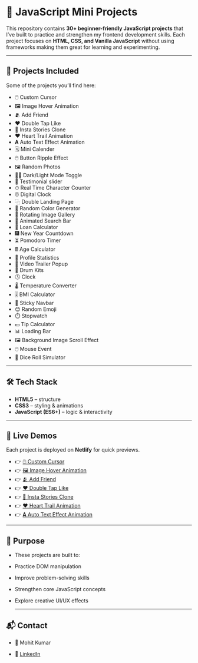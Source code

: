 # 🚀 JavaScript Mini Projects  

This repository contains **30+ beginner-friendly JavaScript projects** that I’ve built to practice and strengthen my frontend development skills. Each project focuses on **HTML, CSS, and Vanilla JavaScript** without using frameworks making them great for learning and experimenting.  

---

## 📂 Projects Included  
Some of the projects you’ll find here:  

- 🖱️ Custom Cursor  
- 🖼️ Image Hover Animation
- 🫂 Add Friend
- ❤️ Double Tap Like  
- 📸 Insta Stories Clone  
- ❤︎ Heart Trail Animation
- 𝐀 Auto Text Effect Animation
- 🗓️ Mini Calender
- 🖱️ Button Ripple Effect
- 🖼️ Random Photos
- 🌙🌞 Dark/Light Mode Toggle
-  👤 Testimonial slider
-  ⏱ Real Time Character Counter
- ⏰ Digital Clock
- ⿻ Double Landing Page
- 🎨 Random Color Generator
- 🔄 Rotating Image Gallery
- 🔎 Animated Search Bar
- 📱 Loan Calculator
- 🎆 New Year Countdown
- ⏳ Pomodoro Timer
- 🖩 Age Calculator
- 🪪 Profile Statistics
- 🎥 Video Trailer Popup
- 🥁 Drum Kits
- 🕓 Clock
- 🌡 Temperature Converter
- 🎚️ BMI Calculator
- 📌 Sticky Navbar
- 😊 Random Emoji
- ⏱️ Stopwatch
- 💵 Tip Calculator
- 📊 Loading Bar
- 🖼️ Background Image Scroll Effect
- 🖱️ Mouse Event
- 🎲 Dice Roll Simulator 
---

## 🛠️ Tech Stack  
- **HTML5** – structure  
- **CSS3** – styling & animations  
- **JavaScript (ES6+)** – logic & interactivity  

---

## 📸 Live Demos  
Each project is deployed on **Netlify** for quick previews.  
- 👉 [🖱️ Custom Cursor](https://name-custom-cursor.netlify.app/)
- 👉 [🖼️ Image Hover Animation](https://multiple-image-hover-animation.netlify.app/)  
- 👉 [🫂 Add Friend](https://add-follower.netlify.app/)
- 👉 [❤️ Double Tap Like](https://double-tap-like.netlify.app/)
- 👉 [📸 Insta Stories Clone](https://insta-stories-views.netlify.app/)
- 👉 [❤︎ Heart Trail Animation](https://animation-heart-trail.netlify.app/)
- 👉 [𝐀 Auto Text Effect Animation](https://auto-text-animation-effect.netlify.app/)


---

## 🎯 Purpose

- These projects are built to:

- Practice DOM manipulation

- Improve problem-solving skills

- Strengthen core JavaScript concepts

- Explore creative UI/UX effects

  ---

 ## 📬 Contact

- 👤 Mohit Kumar

- 💼 [LinkedIn](https://www.linkedin.com/in/mohit-kumar16)
